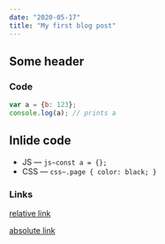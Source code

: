 ```yaml
---
date: "2020-05-17"
title: "My first blog post"
---
```


## Some header

### Code

```js
var a = {b: 123};
console.log(a); // prints a
```

## Inlide code

* JS — `js~const a = {};`
* CSS — `css~.page { color: black; }`

### Links

[relative link](/blog)

[absolute link](https://www.gatsbyjs.org/packages/gatsby-remark-external-links/)

